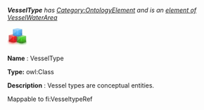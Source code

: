 ___VesselType__ 
 has
 [Category:OntologyElement](../../Category/OntologyElement "Category:OntologyElement") 
 and is an
 [element of](../../Property/ElementOf "Property:ElementOf") 
[VesselWaterArea](../../Submissions/VesselWaterArea "Submissions:VesselWaterArea")_




  





[![Class](../images/thumb/2/27/Class.gif/45px-Class.gif)](../../Image/Class.gif "Class")


__Name__ 
 : VesselType
 



__Type:__ 
 owl:Class
 



__Description__ 
 : Vessel types are conceptual entities.
 



 Mappable to fi:VesseltypeRef